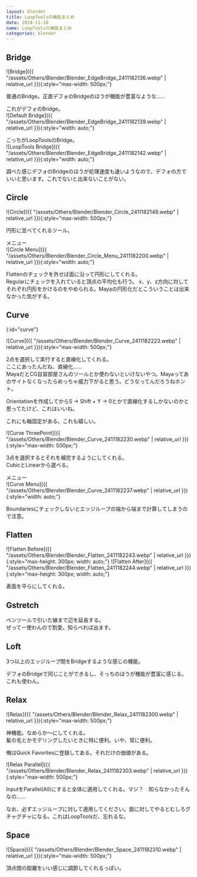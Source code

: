 ```yaml
---
layout: blender
title: LoopToolsの機能まとめ
date: 2024-11-18
name: LoopToolsの機能まとめ
categories: blender
---
```


## Bridge

![Bridge]({{ "/assets/Others/Blender/Blender_EdgeBridge_2411182136.webp" | relative_url }}){:style="max-width: 500px;"}

普通のBridge。正直デフォのBridgeのほうが機能が豊富なような……

これがデフォのBridge。  
![Default Bridge]({{ "/assets/Others/Blender/Blender_EdgeBridge_2411182139.webp" | relative_url }}){:style="width: auto;"}

こっちがLoopToolsのBridge。  
![LoopTools Bridge]({{ "/assets/Others/Blender/Blender_EdgeBridge_2411182142.webp" | relative_url }}){:style="width: auto;"}

調べた感じデフォのBridgeのほうが処理速度も速いようなので、デフォの方でいいと思います。これでないと出来ないことがない。

## Circle

![Circle]({{ "/assets/Others/Blender/Blender_Circle_2411182148.webp" | relative_url }}){:style="max-width: 500px;"}

円形に並べてくれるツール。

メニュー  
![Circle Menu]({{ "/assets/Others/Blender/Blender_Circle_Menu_2411182200.webp" | relative_url }}){:style="width: auto;"}

Flattenのチェックを外せば面に沿って円形にしてくれる。  
Regularにチェックを入れていると頂点の平均化も行う。
x、y、z方向に対してそれぞれ円形をかけるのをやめられる。Mayaの円形化だとこういうことは出来なかった気がする。

## Curve
{:id="curve"}

![Curve]({{ "/assets/Others/Blender/Blender_Curve_2411182223.webp" | relative_url }}){:style="max-width: 500px;"}

2点を選択して実行すると直線化してくれる。  
ここにあったんだね、直線化……  
MayaだとCG自習部屋さんのツールとか使わないといけないやつ。Mayaってあのサイトなくなったらめっちゃ威力下がると思う。どうなってんだろうねホント。

Orientationを作成してからS → Shift + Y → 0とかで直線化するしかないのかと思ってたけど、これはいいね。

これにも軸固定がある。これも嬉しい。

![Curve ThreePoint]({{ "/assets/Others/Blender/Blender_Curve_2411182230.webp" | relative_url }}){:style="max-width: 500px;"}

3点を選択するとそれを補完するようにしてくれる。  
CubicとLinearから選べる。

メニュー  
![Curve Menu]({{ "/assets/Others/Blender/Blender_Curve_2411182237.webp" | relative_url }}){:style="width: auto;"}

Boundariesにチェックしないとエッジループの端から端まで計算してしまうので注意。

## Flatten

![Flatten Before]({{ "/assets/Others/Blender/Blender_Flatten_2411182243.webp" | relative_url }}){:style="max-height: 300px; width: auto;"}
![Flatten After]({{ "/assets/Others/Blender/Blender_Flatten_2411182244.webp" | relative_url }}){:style="max-height: 300px; width: auto;"}

表面を平らにしてくれる。

## Gstretch

ペンツールで引いた線まで辺を延長する。  
ぜってー使わんので割愛。知らべれば出ます。

## Loft

3つ以上のエッジループ間をBridgeするような感じの機能。

デフォのBridgeで同じことができるし、そっちのほうが機能が豊富に感じる。これも使わん。

## Relax

![Relax]({{ "/assets/Others/Blender/Blender_Relax_2411182300.webp" | relative_url }}){:style="max-width: 500px;"}

神機能。なめらか～にしてくれる。  
髪の毛とかモデリングしたいときに特に便利。いや、常に便利。

俺はQuick Favoritesに登録してある。それだけの価値がある。

![Relax Parallel]({{ "/assets/Others/Blender/Blender_Relax_2411182303.webp" | relative_url }}){:style="max-width: 500px;"}

InputをParallel(All)にすると全体に適用してくれる。マジ？　知らなかったそんなの……

なお、必ずエッジループに対して適用してください。面に対してやるとむしろグチャグチャになる。これはLoopToolsだ、忘れるな。

## Space

![Space]({{ "/assets/Others/Blender/Blender_Space_2411182310.webp" | relative_url }}){:style="max-width: 500px;"}

頂点間の距離をいい感じに調節してくれるっぽい。
